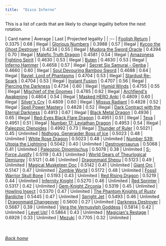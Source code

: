```yaml
---
title:  "Disco Inferno"
---
```


This is a list of cards that are likely to change legality before the next rotation.

| Card name | Average | Last | Projected legality |
| :-- |
[Foolish Return](https://db.ygoprodeck.com/card/?search=Foolish%20Return) | 0.3375 | 0.68 | Illegal |
[Glorious Numbers](https://db.ygoprodeck.com/card/?search=Glorious%20Numbers) | 0.3988 | 0.57 | Illegal |
[Kycoo the Ghost Destroyer](https://db.ygoprodeck.com/card/?search=Kycoo%20the%20Ghost%20Destroyer) | 0.4234 | 0.55 | Illegal |
[Mudora the Sword Oracle](https://db.ygoprodeck.com/card/?search=Mudora%20the%20Sword%20Oracle) | 0.4394 | 0.70 | Illegal |
[Malefic Truth Dragon](https://db.ygoprodeck.com/card/?search=Malefic%20Truth%20Dragon) | 0.4581 | 0.54 | Illegal |
[Amazoness Fighting Spirit](https://db.ygoprodeck.com/card/?search=Amazoness%20Fighting%20Spirit) | 0.4630 | 0.53 | Illegal |
[Buten](https://db.ygoprodeck.com/card/?search=Buten) | 0.4630 | 0.53 | Illegal |
[Inferno Hammer](https://db.ygoprodeck.com/card/?search=Inferno%20Hammer) | 0.4658 | 0.57 | Illegal |
[Secret Six Samurai - Genba](https://db.ygoprodeck.com/card/?search=Secret%20Six%20Samurai%20-%20Genba) | 0.4660 | 0.60 | Illegal |
[Soul Devouring Bamboo Sword](https://db.ygoprodeck.com/card/?search=Soul%20Devouring%20Bamboo%20Sword) | 0.4688 | 0.64 | Illegal |
[Raviel, Lord of Phantasms](https://db.ygoprodeck.com/card/?search=Raviel,%20Lord%20of%20Phantasms) | 0.4704 | 0.53 | Illegal |
[Stardust Re-Spark](https://db.ygoprodeck.com/card/?search=Stardust%20Re-Spark) | 0.4704 | 0.53 | Illegal |
[Instant Fusion](https://db.ygoprodeck.com/card/?search=Instant%20Fusion) | 0.4707 | 0.56 | Illegal |
[Piercing the Darkness](https://db.ygoprodeck.com/card/?search=Piercing%20the%20Darkness) | 0.4734 | 0.60 | Illegal |
[Humid Winds](https://db.ygoprodeck.com/card/?search=Humid%20Winds) | 0.4755 | 0.55 | Illegal |
[Mischief of the Gnomes](https://db.ygoprodeck.com/card/?search=Mischief%20of%20the%20Gnomes) | 0.4785 | 0.62 | Illegal |
[Archfiend's Awakening](https://db.ygoprodeck.com/card/?search=Archfiend's%20Awakening) | 0.4804 | 0.54 | Illegal |
[Masked HERO Anki](https://db.ygoprodeck.com/card/?search=Masked%20HERO%20Anki) | 0.4809 | 0.60 | Illegal |
[Silver's Cry](https://db.ygoprodeck.com/card/?search=Silver's%20Cry) | 0.4809 | 0.60 | Illegal |
[Missus Radiant](https://db.ygoprodeck.com/card/?search=Missus%20Radiant) | 0.4828 | 0.52 | Illegal |
[Spell Power Mastery](https://db.ygoprodeck.com/card/?search=Spell%20Power%20Mastery) | 0.4828 | 0.52 | Illegal |
[Dark Contract with the Eternal Darkness](https://db.ygoprodeck.com/card/?search=Dark%20Contract%20with%20the%20Eternal%20Darkness) | 0.4913 | 0.67 | Illegal |
[Black Metal Dragon](https://db.ygoprodeck.com/card/?search=Black%20Metal%20Dragon) | 0.4936 | 0.65 | Illegal |
[Red-Eyes Black Flare Dragon](https://db.ygoprodeck.com/card/?search=Red-Eyes%20Black%20Flare%20Dragon) | 0.4951 | 0.51 | Illegal |
[Teva](https://db.ygoprodeck.com/card/?search=Teva) | 0.4951 | 0.51 | Illegal |
[Number 17: Leviathan Dragon](https://db.ygoprodeck.com/card/?search=Number%2017:%20Leviathan%20Dragon) | 0.4953 | 0.54 | Illegal |
[Paleozoic Olenoides](https://db.ygoprodeck.com/card/?search=Paleozoic%20Olenoides) | 0.4992 | 0.73 | Illegal |
[Thunder of Ruler](https://db.ygoprodeck.com/card/?search=Thunder%20of%20Ruler) | 0.5021 | 0.45 | Unlimited |
[Nidhogg, Generaider Boss of Ice](https://db.ygoprodeck.com/card/?search=Nidhogg,%20Generaider%20Boss%20of%20Ice) | 0.5023 | 0.48 | Unlimited |
[White Rose Dragon](https://db.ygoprodeck.com/card/?search=White%20Rose%20Dragon) | 0.5023 | 0.48 | Unlimited |
[Number S39: Utopia the Lightning](https://db.ygoprodeck.com/card/?search=Number%20S39:%20Utopia%20the%20Lightning) | 0.5042 | 0.40 | Unlimited |
[Destroyersaurus](https://db.ygoprodeck.com/card/?search=Destroyersaurus) | 0.5068 | 0.41 | Unlimited |
[Paleozoic Dinomischus](https://db.ygoprodeck.com/card/?search=Paleozoic%20Dinomischus) | 0.5078 | 0.38 | Unlimited |
[S-Force Justify](https://db.ygoprodeck.com/card/?search=S-Force%20Justify) | 0.5119 | 0.43 | Unlimited |
[World Gears of Theurlogical Demiurgy](https://db.ygoprodeck.com/card/?search=World%20Gears%20of%20Theurlogical%20Demiurgy) | 0.5121 | 0.46 | Unlimited |
[Dragonmaid Sheou](https://db.ygoprodeck.com/card/?search=Dragonmaid%20Sheou) | 0.5123 | 0.49 | Unlimited |
[Magical Musketeer Doc](https://db.ygoprodeck.com/card/?search=Magical%20Musketeer%20Doc) | 0.5142 | 0.41 | Unlimited |
[Giant Orc](https://db.ygoprodeck.com/card/?search=Giant%20Orc) | 0.5147 | 0.47 | Unlimited |
[Zombie World](https://db.ygoprodeck.com/card/?search=Zombie%20World) | 0.5172 | 0.48 | Unlimited |
[Fossil Warrior Skull Bone](https://db.ygoprodeck.com/card/?search=Fossil%20Warrior%20Skull%20Bone) | 0.5193 | 0.43 | Unlimited |
[Red Rising Dragon](https://db.ygoprodeck.com/card/?search=Red%20Rising%20Dragon) | 0.5219 | 0.44 | Unlimited |
[Infernity Knight](https://db.ygoprodeck.com/card/?search=Infernity%20Knight) | 0.5270 | 0.46 | Unlimited |
[Red Sprinter](https://db.ygoprodeck.com/card/?search=Red%20Sprinter) | 0.5317 | 0.42 | Unlimited |
[Gem-Knight Zirconia](https://db.ygoprodeck.com/card/?search=Gem-Knight%20Zirconia) | 0.5319 | 0.45 | Unlimited |
[Howling Insect](https://db.ygoprodeck.com/card/?search=Howling%20Insect) | 0.5370 | 0.47 | Unlimited |
[The Phantom Knights of Rusty Bardiche](https://db.ygoprodeck.com/card/?search=The%20Phantom%20Knights%20of%20Rusty%20Bardiche) | 0.5445 | 0.47 | Unlimited |
[Spright Jet](https://db.ygoprodeck.com/card/?search=Spright%20Jet) | 0.5493 | 0.46 | Unlimited |
[Dragonmaid Changeover](https://db.ygoprodeck.com/card/?search=Dragonmaid%20Changeover) | 0.5600 | 0.27 | Unlimited |
[Darkness Destroyer](https://db.ygoprodeck.com/card/?search=Darkness%20Destroyer) | 0.5687 | 0.39 | Unlimited |
[Vera the Vernusylph Goddess](https://db.ygoprodeck.com/card/?search=Vera%20the%20Vernusylph%20Goddess) | 0.5814 | 0.42 | Unlimited |
[Level Up!](https://db.ygoprodeck.com/card/?search=Level%20Up!) | 0.5864 | 0.43 | Unlimited |
[Magician's Restage](https://db.ygoprodeck.com/card/?search=Magician's%20Restage) | 0.6928 | 0.33 | Unlimited |
[Mezuki](https://db.ygoprodeck.com/card/?search=Mezuki) | 0.7705 | 0.32 | Unlimited |

<br>

###### [Back home](index)